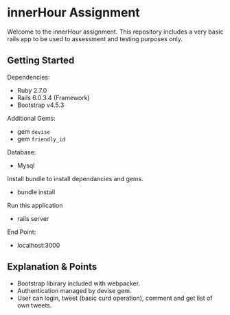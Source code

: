 # innerHour Assignment

Welcome to the innerHour assignment. This repository includes a very basic rails app to be used to assessment and testing purposes only.

## Getting Started

Dependencies:

- Ruby 2.7.0
- Rails 6.0.3.4 (Framework)
- Bootstrap v4.5.3

Additional Gems:

- gem `devise`
- gem `friendly_id`

Database:

- Mysql

Install bundle to install dependancies and gems.

- bundle install

Run this application

- rails server

End Point:

- localhost:3000


## Explanation & Points
- Bootstrap libirary included with webpacker.
- Authentication managed by devise gem.
- User can login, tweet (basic curd operation), comment and get list of own tweets.
